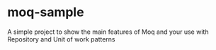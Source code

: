 # moq-sample
A simple project to show the main features of Moq and your use with Repository and Unit of work patterns
